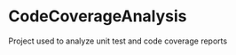 CodeCoverageAnalysis
====================

Project used to analyze unit test and code coverage reports